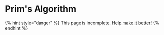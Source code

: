 # Prim's Algorithm

{% hint style="danger" %}
This page is incomplete. [Help make it better!](https://github.com/64bitpandas/cs61b-notes/pulls)
{% endhint %}

